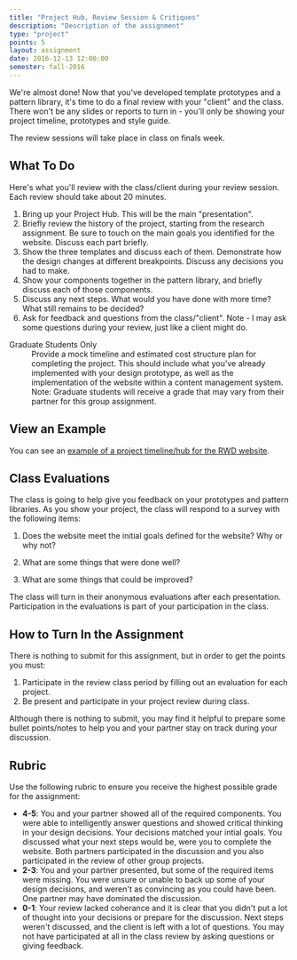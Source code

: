 ```yaml
---
title: "Project Hub, Review Session & Critiques"
description: "Description of the assignment"
type: "project"
points: 5
layout: assignment
date: 2016-12-13 12:00:00
semester: fall-2016
---
```


We're almost done!  Now that you've developed template prototypes and a pattern library, it's time to do a final review with your "client" and the class.  There won't be any slides or reports to turn in - you'll only be showing your project timeline, prototypes and style guide.

The review sessions will take place in class on finals week.

## What To Do

Here's what you'll review with the class/client during your review session.  Each review should take about 20 minutes.

1.  Bring up your Project Hub.  This will be the main "presentation".
2.  Briefly review the history of the project, starting from the research assignment.  Be sure to touch on the main goals you identified for the website.  Discuss each part briefly.
3.  Show the three templates and discuss each of them.  Demonstrate how the design changes at different breakpoints.  Discuss any decisions you had to make.
4.  Show your components together in the pattern library, and briefly discuss each of those components.
5.  Discuss any next steps.  What would you have done with more time?  What still remains to be decided?
6.  Ask for feedback and questions from the class/"client".  Note - I may ask some questions during your review, just like a client might do.

<dl>
 <dt>Graduate Students Only</dt>
 <dd>Provide a mock timeline and estimated cost structure plan for completing the project.  This should include what you've already implemented with your design prototype, as well as the implementation of the website within a content management system.  Note: Graduate students will receive a grade that may vary from their partner for this group assignment.</dd>
</dl>

## View an Example

You can see an [example of a project timeline/hub for the RWD website](http://rwdkent.com/timeline).

## Class Evaluations

The class is going to help give you feedback on your prototypes and pattern libraries.  As you show your project, the class will respond to a survey with the following items:

1.  Does the website meet the initial goals defined for the website?  Why or why not?  

2.  What are some things that were done well?

3.  What are some things that could be improved?

The class will turn in their anonymous evaluations after each presentation.  Participation in the evaluations is part of your participation in the class.

## How to Turn In the Assignment

There is nothing to submit for this assignment, but in order to get the points you must:

1.  Participate in the review class period by filling out an evaluation for each project.
2.  Be present and participate in your project review during class.  

Although there is nothing to submit, you may find it helpful to prepare some bullet points/notes to help you and your partner stay on track during your discussion.

## Rubric

Use the following rubric to ensure you receive the highest possible grade for the assignment:

* **4-5**: You and your partner showed all of the required components.  You were able to intelligently answer questions and showed critical thinking in your design decisions.  Your decisions matched your intial goals.  You discussed what your next steps would be, were you to complete the website. Both partners participated in the discussion and you also participated in the review of other group projects.
* **2-3**: You and your partner presented, but some of the required items were missing.  You were unsure or unable to back up some of your design decisions, and weren't as convincing as you could have been.  One partner may have dominated the discussion.
* **0-1**: Your review lacked coherance and it is clear that you didn't put a lot of thought into your decisions or prepare for the discussion.  Next steps weren't discussed, and the client is left with a lot of questions.  You may not have participated at all in the class review by asking questions or giving feedback.
